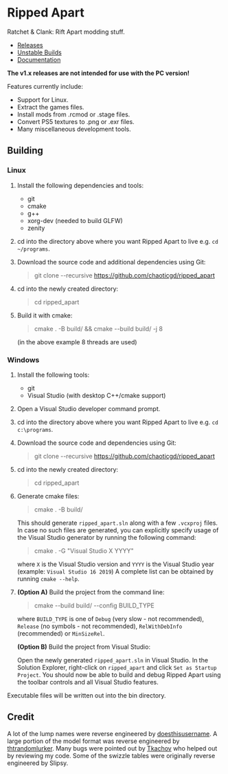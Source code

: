# Ripped Apart

Ratchet & Clank: Rift Apart modding stuff.

- [Releases](https://github.com/chaoticgd/ripped_apart/releases)
- [Unstable Builds](https://github.com/chaoticgd/ripped_apart/releases/tag/unstable)
- [Documentation](docs/README.md)

**The v1.x releases are not intended for use with the PC version!**

Features currently include:
- Support for Linux.
- Extract the games files.
- Install mods from .rcmod or .stage files.
- Convert PS5 textures to .png or .exr files.
- Many miscellaneous development tools.

## Building

### Linux

1.	Install the following dependencies and tools:
	- git
	- cmake
	- g++
	- xorg-dev (needed to build GLFW)
	- zenity

2.	cd into the directory above where you want Ripped Apart to live e.g. `cd ~/programs`.

2.	Download the source code and additional dependencies using Git:
	> git clone --recursive https://github.com/chaoticgd/ripped_apart

3.	cd into the newly created directory:
	> cd ripped_apart

4.	Build it with cmake:
	> cmake . -B build/ && cmake --build build/ -j 8
	
	(in the above example 8 threads are used)

### Windows

1.	Install the following tools:
	- git
	- Visual Studio (with desktop C++/cmake support)

2.	Open a Visual Studio developer command prompt.

3.	cd into the directory above where you want Ripped Apart to live e.g. `cd c:\programs`.

4.	Download the source code and dependencies using Git:
	> git clone --recursive https://github.com/chaoticgd/ripped_apart

5.	cd into the newly created directory:
	> cd ripped_apart

6.	Generate cmake files:
	> cmake . -B build/
	
	This should generate `ripped_apart.sln` along with a few `.vcxproj` files. 
	In case no such files are generated, you can explicitly specify usage of the Visual Studio generator by running the following command:
	> cmake . -G "Visual Studio X YYYY"
	
	where `X` is the Visual Studio version and `YYYY` is the Visual Studio year (example: `Visual Studio 16 2019`)
	A complete list can be obtained by running `cmake --help`.

7.	**(Option A)** Build the project from the command line:
	
	> cmake --build build/ --config BUILD_TYPE
	
	where `BUILD_TYPE` is one of `Debug` (very slow - not recommended), `Release` (no symbols - not recommended), `RelWithDebInfo` (recommended) or `MinSizeRel`.
	
	**(Option B)** Build the project from Visual Studio:

	Open the newly generated `ripped_apart.sln` in Visual Studio. In the Solution Explorer, right-click on `ripped_apart` and click `Set as Startup Project`. You should now be able to build and debug Ripped Apart using the toolbar controls and all Visual Studio features.

Executable files will be written out into the bin directory.

## Credit

A lot of the lump names were reverse engineered by [doesthisusername](https://github.com/doesthisusername). A large portion of the model format was reverse engineered by [thtrandomlurker](https://github.com/thtrandomlurker). Many bugs were pointed out by [Tkachov](https://github.com/Tkachov) who helped out by reviewing my code. Some of the swizzle tables were originally reverse engineered by Slipsy.
